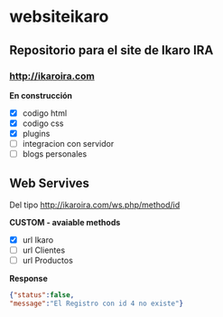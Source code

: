 # websiteikaro
## Repositorio para el site de Ikaro IRA
### http://ikaroira.com

**En construcción**

- [x] codigo html
- [x] codigo css
- [x] plugins
- [ ] integracion con servidor
- [ ] blogs personales

## Web Servives
Del tipo http://ikaroira.com/ws.php/method/id

**CUSTOM - avaiable methods**

- [x] url Ikaro
- [ ] url Clientes
- [ ] url Productos

__Response__
```json
{"status":false,
"message":"El Registro con id 4 no existe"}
```